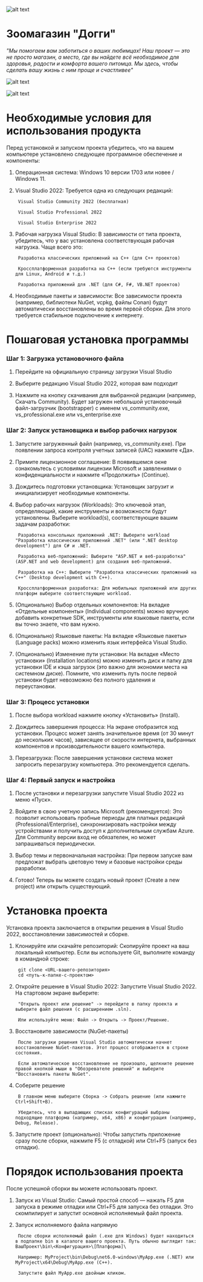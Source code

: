![alt text](image.png)

# Зоомагазин "Догги"
<i>"Мы помогаем вам заботиться о ваших любимцах! Наш проект — это не просто магазин, а место, где вы найдете всё необходимое для здоровья, радости и комфорта вашего питомца. Мы здесь, чтобы сделать вашу жизнь с ним проще и счастливее"</i>

![alt text](image-1.png)

![alt text](image-2.png)


# Необходимые условия для использования продукта
Перед установкой и запуском проекта убедитесь, что на вашем компьютере установлено следующее программное обеспечение и компоненты:

1. Операционная система: Windows 10 версии 1703 или новее / Windows 11.

2. Visual Studio 2022: Требуется одна из следующих редакций:

        Visual Studio Community 2022 (бесплатная)

        Visual Studio Professional 2022

        Visual Studio Enterprise 2022

3. Рабочая нагрузка Visual Studio: В зависимости от типа проекта, убедитесь, что у вас установлена соответствующая рабочая нагрузка. Чаще всего это:

        Разработка классических приложений на C++ (для C++ проектов)

        Кроссплатформенная разработка на C++ (если требуются инструменты для Linux, Android и т.д.)

        Разработка приложений для .NET (для C#, F#, VB.NET проектов)

4. Необходимые пакеты и зависимости: Все зависимости проекта (например, библиотеки NuGet, vcpkg, файлы Conan) будут автоматически восстановлены во время первой сборки. Для этого требуется стабильное подключение к интернету.


# Пошаговая установка программы
<h3><b>Шаг 1: Загрузка установочного файла</b></h3>

1. Перейдите на официальную страницу загрузки Visual Studio

2. Выберите редакцию Visual Studio 2022, которая вам подходит

3. Нажмите на кнопку скачивания для выбранной редакции (например, Скачать Community). Будет загружен небольшой установочный файл-загрузчик (bootstrapper) с именем vs_community.exe, vs_professional.exe или vs_enterprise.exe

<h3><b>Шаг 2: Запуск установщика и выбор рабочих нагрузок</b></h3>

1. Запустите загруженный файл (например, vs_community.exe). При появлении запроса контроля учетных записей (UAC) нажмите «Да».

2. Примите лицензионное соглашение: В появившемся окне ознакомьтесь с условиями лицензии Microsoft и заявлениями о конфиденциальности и нажмите «Продолжить» (Continue).

3. Дождитесь подготовки установщика: Установщик загрузит и инициализирует необходимые компоненты.

4. Выбор рабочих нагрузок (Workloads): Это ключевой этап, определяющий, какие инструменты и возможности будут установлены. Выберите workload(s), соответствующие вашим задачам разработки:

        Разработка консольных приложений .NET: Выберите workload "Разработка классических приложений .NET" (или ".NET desktop development") для C# и .NET.

        Разработка веб-приложений: Выберите "ASP.NET и веб-разработка" (ASP.NET and web development) для создания веб-приложений.

        Разработка на C++: Выберите "Разработка классических приложений на C++" (Desktop development with C++).

        Кроссплатформенная разработка: Для мобильных приложений или других платформ выберите соответствующие workload.

5. (Опционально) Выбор отдельных компонентов: На вкладке «Отдельные компоненты» (Individual components) можно вручную добавить конкретные SDK, инструменты или языковые пакеты, если вы точно знаете, что вам нужно.

6. (Опционально) Языковые пакеты: На вкладке «Языковые пакеты» (Language packs) можно изменить язык интерфейса Visual Studio.

7. (Опционально) Изменение пути установки: На вкладке «Место установки» (Installation locations) можно изменить диск и папку для установки IDE и кэша загрузок (это важно для экономии места на системном диске). Помните, что изменить путь после первой установки будет невозможно без полного удаления и переустановки.

<h3><b>Шаг 3: Процесс установки</b></h3>

1. После выбора workload нажмите кнопку «Установить» (Install).

2. Дождитесь завершения процесса: На экране отобразится ход установки. Процесс может занять значительное время (от 30 минут до нескольких часов), зависящее от скорости интернета, выбранных компонентов и производительности вашего компьютера.

3. Перезагрузка: После завершения установки система может запросить перезагрузку компьютера. Это рекомендуется сделать.

<h3><b>Шаг 4: Первый запуск и настройка</b></h3>

1. После установки и перезагрузки запустите Visual Studio 2022 из меню «Пуск».

2. Войдите в свою учетную запись Microsoft (рекомендуется): Это позволит использовать пробные периоды для платных редакций (Professional/Enterprise), синхронизировать настройки между устройствами и получить доступ к дополнительным службам Azure. Для Community версии вход не обязателен, но может запрашиваться периодически.

3. Выбор темы и первоначальная настройка: При первом запуске вам предложат выбрать цветовую тему и базовые настройки среды разработки.

4. Готово! Теперь вы можете создать новый проект (Create a new project) или открыть существующий.


# Установка проекта
Установка проекта заключается в открытии решения в Visual Studio 2022, восстановлении зависимостей и сборке.

1. Клонируйте или скачайте репозиторий: Скопируйте проект на ваш локальный компьютер. Если вы используете Git, выполните команду в командной строке:

        git clone <URL-вашего-репозитория>
        cd <путь-к-папке-с-проектом>

2. Откройте решение в Visual Studio 2022: Запустите Visual Studio 2022. На стартовом экране выберите:

        "Открыть проект или решение" -> перейдите в папку проекта и выберите файл решения (с расширением .sln).

        Или используйте меню: Файл -> Открыть -> Проект/Решение.

3. Восстановите зависимости (NuGet-пакеты)

        После загрузки решения Visual Studio автоматически начнет восстановление NuGet-пакетов. Этот процесс отображается в строке состояния.

        Если автоматическое восстановление не произошло, щелкните решение правой кнопкой мыши в "Обозревателе решений" и выберите "Восстановить пакеты NuGet".

4. Соберите решение

        В главном меню выберите Сборка -> Собрать решение (или нажмите Ctrl+Shift+B).

        Убедитесь, что в выпадающих списках конфигураций выбраны подходящие платформа (например, x64, x86) и конфигурация (например, Debug, Release).

5. Запустите проект (опционально): Чтобы запустить приложение сразу после сборки, нажмите F5 (с отладкой) или Ctrl+F5 (запуск без отладки).


# Порядок использования проекта
После успешной сборки вы можете использовать проект.

1. Запуск из Visual Studio: Самый простой способ — нажать F5 для запуска в режиме отладки или Ctrl+F5 для запуска без отладки. Это скомпилирует и запустит основной исполняемый файл проекта.

2. Запуск исполняемого файла напрямую

        После сборки исполняемый файл (.exe для Windows) будет находиться в подпапке bin в каталоге вашего проекта. Путь обычно выглядит так: ВашПроект\bin\<Конфигурация>\[Платформа]\

        Например: MyProject\bin\Debug\net6.0-windows\MyApp.exe (.NET) или MyProject\x64\Debug\MyApp.exe (C++).

        Запустите файл MyApp.exe двойным кликом.